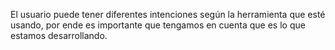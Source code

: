 El usuario puede tener diferentes intenciones según la herramienta que esté usando, por ende es importante que tengamos en cuenta que es lo que estamos desarrollando.
